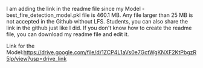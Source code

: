 I am adding the link in the readme file since my Model - best_fire_detection_model.pkl file is 460.1 MB. Any file larger than 25 MB is not accepted in the Github without LFS. Students, you can also share the link in the github just like I did. If you don't know how to create the readme file, you can download my readme file and edit it.

Link for the Model:https://drive.google.com/file/d/1ZCP4L1aVs0e7GctWgKNXF2KtPbgzR5lp/view?usp=drive_link